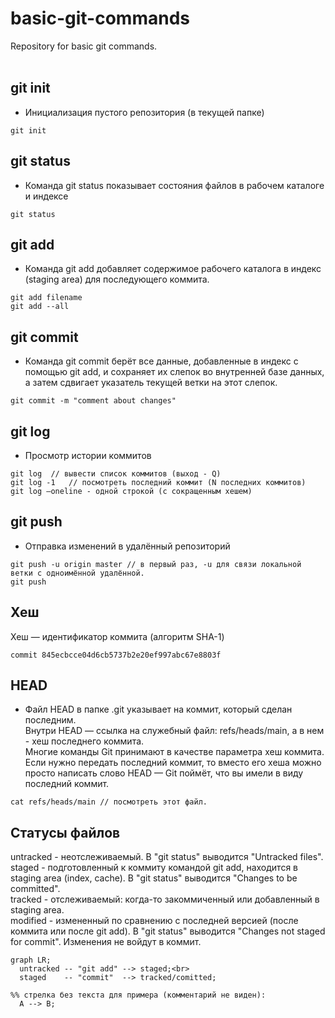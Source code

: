 # basic-git-commands
Repository for basic git commands.  
<br>
## git init

- Инициализация пустого репозитория (в текущей папке)
```
git init
```

## git status

- Команда git status показывает состояния файлов в рабочем каталоге и индексе<br>
```
git status
```

## git add

- Команда git add добавляет содержимое рабочего каталога в индекс (staging area) для последующего коммита.<br>
```
git add filename
git add --all
```

## git commit

- Команда git commit берёт все данные, добавленные в индекс с помощью git add, и сохраняет их слепок во внутренней базе данных, а затем сдвигает указатель текущей ветки на этот слепок.<br>
```
git commit -m "comment about changes"
```

## git log

- Просмотр истории коммитов<br>
```
git log  // вывести список коммитов (выход - Q)
git log -1   // посмотреть последний коммит (N последних коммитов)
git log –oneline - одной строкой (с сокращенным хешем)
```

## git push

- Отправка изменений в удалённый репозиторий<br>
```
git push -u origin master // в первый раз, -u для связи локальной ветки с одноимённой удалённой.
git push
```

## Хеш

Хеш — идентификатор коммита  (алгоритм SHA-1)<br>
```
commit 845ecbcce04d6cb5737b2e20ef997abc67e8803f
```

## HEAD

- Файл HEAD в папке .git указывает на коммит, который сделан последним.<br>
Внутри HEAD — ссылка на служебный файл: refs/heads/main, а в нем - хеш последнего коммита.<br>
Многие команды Git принимают в качестве параметра хеш коммита.<br> Если нужно передать последний коммит, то вместо его хеша можно просто написать слово HEAD — Git поймёт, что вы имели в виду последний коммит.
```
cat refs/heads/main // посмотреть этот файл.
```

## Статусы файлов

untracked - неотслеживаемый. В "git status" выводится "Untracked files".<br>
staged - подготовленный к коммиту командой git add, находится в staging area (index, cache). В "git status" выводится "Changes to be committed".<br>
tracked - отслеживаемый: когда-то закоммиченный или добавленный в staging area.<br>
modified - измененный по сравнению с последней версией (после коммита или после git add). В "git status" выводится "Changes not staged for commit". Изменения не войдут в коммит.<br>

```mermaid
graph LR;
  untracked -- "git add" --> staged;<br>
  staged    -- "commit"  --> tracked/comitted;

%% стрелка без текста для примера (комментарий не виден): 
  A --> B;
```